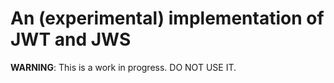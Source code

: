 # An (experimental) implementation of JWT and JWS

**WARNING**: This is a work in progress. DO NOT USE IT.
